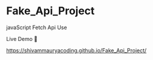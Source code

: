 # Fake_Api_Project
javaScript Fetch Api Use 

Live Demo 🔗

https://shivammauryacoding.github.io/Fake_Api_Project/
